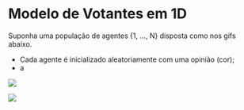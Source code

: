 # Modelo de Votantes em 1D 

Suponha uma população de agentes {1, ..., N} disposta como nos gifs abaixo. 
* Cada agente é inicializado aleatoriamente com uma opinião (cor); 
* a 

![](https://media4.giphy.com/media/QYkQ00pFTlWKq52qyh/giphy.gif)

![](https://media1.giphy.com/media/cNeAntF728Caa3t1EF/giphy.gif)

